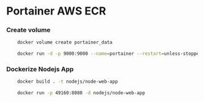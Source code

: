 # Portainer AWS ECR

### Create volume
```bash
    docker volume create portainer_data
    
    docker run -d -p 9000:9000 --name=portainer --restart=unless-stopped -v /var/run/docker.sock:/var/run/docker.sock -v portainer_data:/data portainer/portainer-ce
```

### Dockerize Nodejs App
```bash
    docker build . -t nodejs/node-web-app
    
    docker run -p 49160:8080 -d nodejs/node-web-app
```
